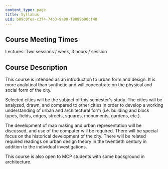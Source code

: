 ```yaml
---
content_type: page
title: Syllabus
uid: b09c0fea-c3f4-74b3-9a00-f8889b90cf48
---
```


Course Meeting Times
--------------------

Lectures: Two sessions / week, 3 hours / session

Course Description
------------------

This course is intended as an introduction to urban form and design. It is more analytical than synthetic and will concentrate on the physical and social form of the city.

Selected cities will be the subject of this semester's study. The cities will be analyzed, drawn, and compared to other cities in order to develop a working understanding of urban and architectural form (i.e. building and block types, fields, edges, streets, squares, monuments, gardens, etc.).

The development of map making and urban representation will be discussed, and use of the computer will be required. There will be special focus on the historical development of the city. There will be related required readings on urban design theory in the twentieth century in addition to the individual investigations.

This course is also open to MCP students with some background in architecture.